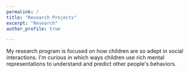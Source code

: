 ```yaml
---
permalink: /
title: "Research Projects"
excerpt: "Research"
author_profile: true

---
```


My research program is focused on how children are so adept in social interactions. I'm curious in which ways children use rich mental representations to understand and predict other people's behaviors.
